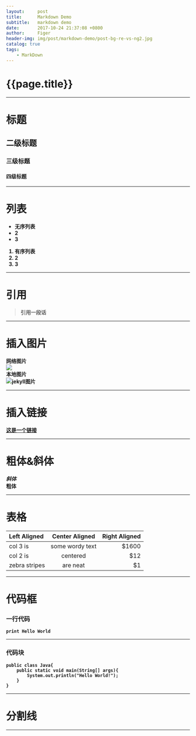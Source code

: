 ```yaml
---
layout:     post
title:      Markdown Demo
subtitle:   markdown demo
date:       2017-10-24 21:37:08 +0800
author:     Figer
header-img: img/post/markdown-demo/post-bg-re-vs-ng2.jpg
catalog: true
tags:
    - MarkDown
---
```

# <b>{{page.title}}<br>

***
# 标题
## 二级标题
### 三级标题
#### 四级标题
***

# 列表
- 无序列表
- 2
- 3

1. 有序列表
2. 2
3. 3
***

# 引用
> 引用一段话

***

# 插入图片

网络图片<br>
![](https://pic3.zhimg.com/b287a6708874fede0307b73cf0cfeb32_m.jpg)
<br>本地图片<br>
![jekyll图片]({{site.url}}/img/post/markdown-demo/timg.jpeg)

***
# 插入链接
[这是一个链接](https://pic3.zhimg.com/b287a6708874fede0307b73cf0cfeb32_m.jpg)

***
# 粗体&斜体
*斜体* <br/>
**粗体**

***
# 表格

| Left Aligned  | Center Aligned  | Right Aligned |
|:------------- |:---------------:| -------------:|
| col 3 is      | some wordy text |         $1600 |
| col 2 is      | centered        |           $12 |
| zebra stripes | are neat        |            $1 |

***
# 代码框
### 一行代码
` print Hello World `

***
### 代码块
````
public class Java{
	public static void main(String[] args){
		System.out.println("Hello World!");
	}
}
````

***
# 分割线

***


